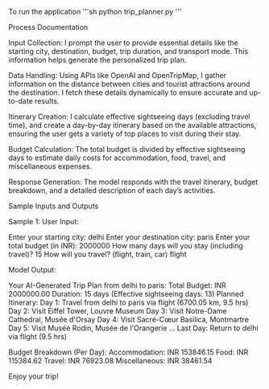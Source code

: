 To run the application 
'''sh
  python trip_planner.py
'''

Process Documentation

  Input Collection: I prompt the user to provide essential details like the starting city, destination, budget, trip duration, and transport mode. This information helps generate the personalized trip plan.

  Data Handling: Using APIs like OpenAI and OpenTripMap, I gather information on the distance between cities and tourist attractions around the destination. I fetch these details dynamically to ensure accurate and up-to-date results.

  Itinerary Creation: I calculate effective sightseeing days (excluding travel time), and create a day-by-day itinerary based on the available attractions, ensuring the user gets a variety of top places to visit during their stay.

  Budget Calculation: The total budget is divided by effective sightseeing days to estimate daily costs for accommodation, food, travel, and miscellaneous expenses.

  Response Generation: The model responds with the travel itinerary, budget breakdown, and a detailed description of each day’s activities.




Sample Inputs and Outputs

Sample 1: User Input:

Enter your starting city: delhi
Enter your destination city: paris
Enter your total budget (in INR): 2000000
How many days will you stay (including travel)? 15
How will you travel? (flight, train, car) flight

Model Output:

Your AI-Generated Trip Plan from delhi to paris:
Total Budget: INR 2000000.00
Duration: 15 days (Effective sightseeing days: 13)
Planned Itinerary:
Day 1: Travel from delhi to paris via flight (6700.05 km, 9.5 hrs)
Day 2: Visit Eiffel Tower, Louvre Museum
Day 3: Visit Notre-Dame Cathedral, Musée d'Orsay
Day 4: Visit Sacré-Cœur Basilica, Montmartre
Day 5: Visit Musée Rodin, Musée de l'Orangerie
...
Last Day: Return to delhi via flight (9.5 hrs)

Budget Breakdown (Per Day):
Accommodation: INR 153846.15
Food: INR 115384.62
Travel: INR 76923.08
Miscellaneous: INR 38461.54

Enjoy your trip!


